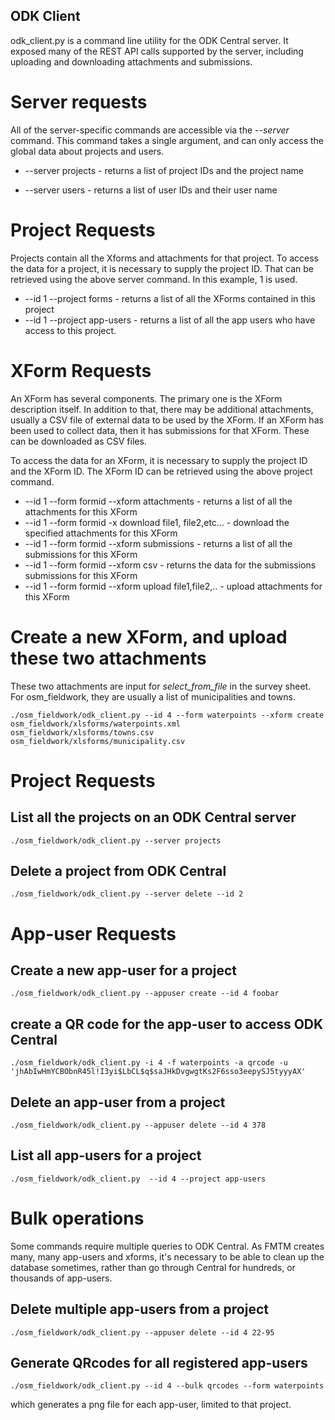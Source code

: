 ## ODK Client

odk_client.py is a command line utility for the ODK Central server. It
exposed many of the REST API calls supported by the server, including
uploading and downloading attachments and submissions.

# Server requests

All of the server-specific commands are accessible via the
_--server_ command. This command takes a single argument, and can only
access the global data about projects and users.

- --server projects - returns a list of project IDs and the project name

- --server users - returns a list of user IDs and their user name

# Project Requests

Projects contain all the Xforms and attachments for that project. To
access the data for a project, it is necessary to supply the project
ID. That can be retrieved using the above server command. In this
example, 1 is used.

- --id 1 --project forms - returns a list of all the XForms contained
  in this project
- --id 1 --project app-users - returns a list of all the app users who
  have access to this project.

# XForm Requests

An XForm has several components. The primary one is the XForm
description itself. In addition to that, there may be additional
attachments, usually a CSV file of external data to be used by the
XForm. If an XForm has been used to collect data, then it has
submissions for that XForm. These can be downloaded as CSV files.

To access the data for an XForm, it is necessary to supply the project
ID and the XForm ID. The XForm ID can be retrieved using the above
project command.

- --id 1 --form formid --xform attachments - returns a list of all the
  attachments for this XForm
- --id 1 --form formid -x download file1, file2,etc... - download the
  specified attachments for this XForm
- --id 1 --form formid --xform submissions - returns a list of all the
  submissions for this XForm
- --id 1 --form formid --xform csv - returns the data for the submissions
  submissions for this XForm
- --id 1 --form formid --xform upload file1,file2,.. - upload
  attachments for this XForm

# Create a new XForm, and upload these two attachments

These two attachments are input for _select_from_file_ in the survey
sheet. For osm_fieldwork, they are usually a list of municipalities and
towns.

    ./osm_fieldwork/odk_client.py --id 4 --form waterpoints --xform create osm_fieldwork/xlsforms/waterpoints.xml osm_fieldwork/xlsforms/towns.csv osm_fieldwork/xlsforms/municipality.csv

# Project Requests

## List all the projects on an ODK Central server

    ./osm_fieldwork/odk_client.py --server projects

## Delete a project from ODK Central

    ./osm_fieldwork/odk_client.py --server delete --id 2

# App-user Requests

## Create a new app-user for a project

    ./osm_fieldwork/odk_client.py --appuser create --id 4 foobar

## create a QR code for the app-user to access ODK Central

    ./osm_fieldwork/odk_client.py -i 4 -f waterpoints -a qrcode -u 'jhAbIwHmYCBObnR45l!I3yi$LbCL$q$saJHkDvgwgtKs2F6sso3eepySJ5tyyyAX'

## Delete an app-user from a project

    ./osm_fieldwork/odk_client.py --appuser delete --id 4 378

## List all app-users for a project

    ./osm_fieldwork/odk_client.py  --id 4 --project app-users

# Bulk operations

Some commands require multiple queries to ODK Central. As FMTM creates
many, many app-users and xforms, it's necessary to be able to clean up
the database sometimes, rather than go through Central for hundreds, or
thousands of app-users.

## Delete multiple app-users from a project

    ./osm_fieldwork/odk_client.py --appuser delete --id 4 22-95

## Generate QRcodes for all registered app-users

    ./osm_fieldwork/odk_client.py --id 4 --bulk qrcodes --form waterpoints

which generates a png file for each app-user, limited to that
project.
